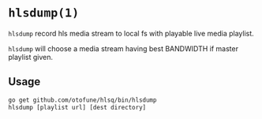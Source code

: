 `hlsdump(1)`
===

`hlsdump` record hls media stream to local fs with playable live media playlist.

`hlsdump` will choose a media stream having best BANDWIDTH if master playlist given.

Usage
---

```sh
go get github.com/otofune/hlsq/bin/hlsdump
hlsdump [playlist url] [dest directory]
```
